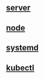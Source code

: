 ## [server](00-README.SERVER.md)

## [node](00-README.md)

## [systemd](00-README.systemd.md)

## [kubectl](00-README.kubectl.md)
